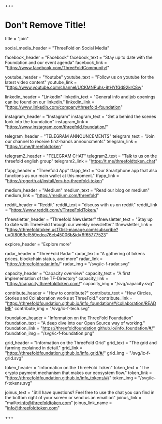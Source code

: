 +++
# Don't Remove Title!

title = "join"

social_media_header = "ThreeFold on Social Media"

facebook_header = "Facebook"
facebook_text = "Stay up to date with the Foundation and our event agenda"
facebook_link = "https://www.facebook.com/ThreeFoldCommunity/"

youtube_header = "Youtube"
youtube_text = "Follow us on youtube for the latest video content"
youtube_link = "https://www.youtube.com/channel/UCKMNPuhs-8tHYfGd92krC8w"

linkedin_header = "Linkedin"
linkedin_text = "General info and job openings can be found on our linkedin."
linkedin_link = "https://www.linkedin.com/company/threefold-foundation"

instagram_header = "Instagram"
instagram_text = "Get a behind the scenes look into the foundation"
instagram_link = "https://www.instagram.com/threefold.foundation/"

telegram_header = "TELEGRAM ANNOUNCEMENTS"
telegram_text = "Join our channel to receive first-hands announcments"
telegram_link = "https://t.me/threefoldtoken"

telegram2_header = "TELEGRAM CHAT"
telegram2_text = "Talk to us on the threefold english group"
telegram2_link = "https://t.me/threefoldtoken_chat"

tfapp_header = "Threefold App"
tfapp_text = "Our Smartphone app that also functions as our main wallet at this moment."
tfapp_link = "https://rogerth.at/install/em-be-threefold-token"

medium_header = "Medium"
medium_text = "Read our blog on medium"
medium_link = "https://medium.com/threefold"

reddit_header = "Reddit"
reddit_text = "discuss with us on reddit"
reddit_link = "https://www.reddit.com/r/ThreeFoldToken/"

tfnewsletter_header = "Threefold Newsletter"
tfnewsletter_text = "Stay up to date with ThreeFold through our weekly newsletter."
tfnewsletter_link = "https://threefoldtoken.us17.list-manage.com/subscribe?u=0f8069cf559edca76eb45006b&id=6f65777523"


explore_header = "Explore more"

radar_header = "ThreeFold Radar"
radar_text = "A gathering of tokens prices, blockchain status, and more"
radar_link = "https://threefoldradar.info/"
radar_img = "/svg/ic-f-radar.svg"

capacity_header = "Capacity overview"
capacity_text = "A first implementation of the TF-Directory"
capacity_link = "https://capacity.threefoldtoken.com/"
capacity_img = "/svg/capacity.svg"

contribute_header = "How to contribute?"
contribute_text = "How Circles, Stories and Collaboration works at ThreeFold."
contribute_link = "https://threefoldfoundation.github.io/info_foundation/#/collaboration/README"
contribute_img = "/svg/ic-f-tech.svg"

foundation_header = "Information on the ThreeFold Foundation"
foundation_text = "A deep dive into our Open Source way of working."
foundation_link = "https://threefoldfoundation.github.io/info_foundation/#/"
foundation_img = "/svg/ic-f-foundation.png"

grid_header = "Information on the ThreeFold Grid"
grid_text = "The grid and farming explained in detail."
grid_link = "https://threefoldfoundation.github.io/info_grid/#/"
grid_img = "/svg/ic-f-grid.svg"

token_header = "Information on the ThreeFold Token"
token_text = "The crypto payment mechanism that makes our ecosystem flow."
token_link = "https://threefoldfoundation.github.io/info_tokens/#/"
token_img = "/svg/ic-f-tokens.svg"

joinus_text = "Still have questions? Feel free to use the chat you can find in the bottom right of your screen or send us an email on"
joinus_link = "mailto:info@threefoldtoken.com"
joinus_link_name = "info@threefoldtoken.com"

+++

